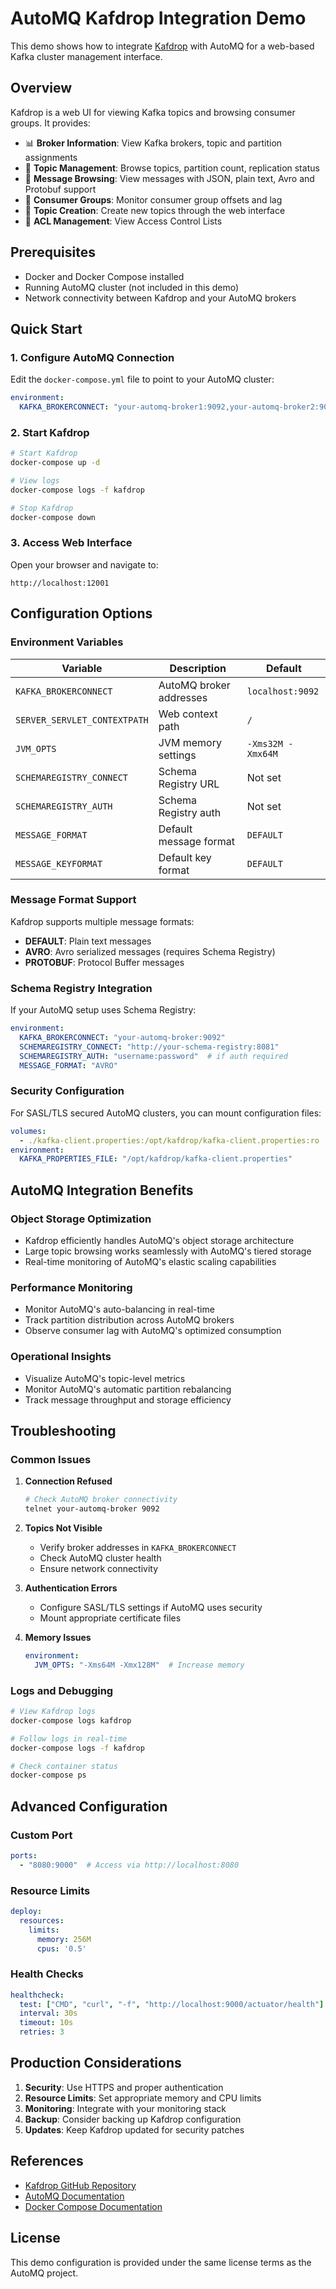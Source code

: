# AutoMQ Kafdrop Integration Demo

This demo shows how to integrate [Kafdrop](https://github.com/obsidiandynamics/kafdrop) with AutoMQ for a web-based Kafka cluster management interface.

## Overview

Kafdrop is a web UI for viewing Kafka topics and browsing consumer groups. It provides:

- 📊 **Broker Information**: View Kafka brokers, topic and partition assignments
- 📝 **Topic Management**: Browse topics, partition count, replication status
- 💬 **Message Browsing**: View messages with JSON, plain text, Avro and Protobuf support
- 👥 **Consumer Groups**: Monitor consumer group offsets and lag
- 🔧 **Topic Creation**: Create new topics through the web interface
- 🔐 **ACL Management**: View Access Control Lists

## Prerequisites

- Docker and Docker Compose installed
- Running AutoMQ cluster (not included in this demo)
- Network connectivity between Kafdrop and your AutoMQ brokers

## Quick Start

### 1. Configure AutoMQ Connection

Edit the `docker-compose.yml` file to point to your AutoMQ cluster:

```yaml
environment:
  KAFKA_BROKERCONNECT: "your-automq-broker1:9092,your-automq-broker2:9092"
```

### 2. Start Kafdrop

```bash
# Start Kafdrop
docker-compose up -d

# View logs
docker-compose logs -f kafdrop

# Stop Kafdrop
docker-compose down
```

### 3. Access Web Interface

Open your browser and navigate to:
```
http://localhost:12001
```

## Configuration Options

### Environment Variables

| Variable | Description | Default |
|----------|-------------|---------|
| `KAFKA_BROKERCONNECT` | AutoMQ broker addresses | `localhost:9092` |
| `SERVER_SERVLET_CONTEXTPATH` | Web context path | `/` |
| `JVM_OPTS` | JVM memory settings | `-Xms32M -Xmx64M` |
| `SCHEMAREGISTRY_CONNECT` | Schema Registry URL | Not set |
| `SCHEMAREGISTRY_AUTH` | Schema Registry auth | Not set |
| `MESSAGE_FORMAT` | Default message format | `DEFAULT` |
| `MESSAGE_KEYFORMAT` | Default key format | `DEFAULT` |

### Message Format Support

Kafdrop supports multiple message formats:
- **DEFAULT**: Plain text messages
- **AVRO**: Avro serialized messages (requires Schema Registry)
- **PROTOBUF**: Protocol Buffer messages

### Schema Registry Integration

If your AutoMQ setup uses Schema Registry:

```yaml
environment:
  KAFKA_BROKERCONNECT: "your-automq-broker:9092"
  SCHEMAREGISTRY_CONNECT: "http://your-schema-registry:8081"
  SCHEMAREGISTRY_AUTH: "username:password"  # if auth required
  MESSAGE_FORMAT: "AVRO"
```

### Security Configuration

For SASL/TLS secured AutoMQ clusters, you can mount configuration files:

```yaml
volumes:
  - ./kafka-client.properties:/opt/kafdrop/kafka-client.properties:ro
environment:
  KAFKA_PROPERTIES_FILE: "/opt/kafdrop/kafka-client.properties"
```

## AutoMQ Integration Benefits

### Object Storage Optimization
- Kafdrop efficiently handles AutoMQ's object storage architecture
- Large topic browsing works seamlessly with AutoMQ's tiered storage
- Real-time monitoring of AutoMQ's elastic scaling capabilities

### Performance Monitoring
- Monitor AutoMQ's auto-balancing in real-time
- Track partition distribution across AutoMQ brokers
- Observe consumer lag with AutoMQ's optimized consumption

### Operational Insights
- Visualize AutoMQ's topic-level metrics
- Monitor AutoMQ's automatic partition rebalancing
- Track message throughput and storage efficiency

## Troubleshooting

### Common Issues

1. **Connection Refused**
   ```bash
   # Check AutoMQ broker connectivity
   telnet your-automq-broker 9092
   ```

2. **Topics Not Visible**
   - Verify broker addresses in `KAFKA_BROKERCONNECT`
   - Check AutoMQ cluster health
   - Ensure network connectivity

3. **Authentication Errors**
   - Configure SASL/TLS settings if AutoMQ uses security
   - Mount appropriate certificate files

4. **Memory Issues**
   ```yaml
   environment:
     JVM_OPTS: "-Xms64M -Xmx128M"  # Increase memory
   ```

### Logs and Debugging

```bash
# View Kafdrop logs
docker-compose logs kafdrop

# Follow logs in real-time
docker-compose logs -f kafdrop

# Check container status
docker-compose ps
```

## Advanced Configuration

### Custom Port

```yaml
ports:
  - "8080:9000"  # Access via http://localhost:8080
```

### Resource Limits

```yaml
deploy:
  resources:
    limits:
      memory: 256M
      cpus: '0.5'
```

### Health Checks

```yaml
healthcheck:
  test: ["CMD", "curl", "-f", "http://localhost:9000/actuator/health"]
  interval: 30s
  timeout: 10s
  retries: 3
```

## Production Considerations

1. **Security**: Use HTTPS and proper authentication
2. **Resource Limits**: Set appropriate memory and CPU limits
3. **Monitoring**: Integrate with your monitoring stack
4. **Backup**: Consider backing up Kafdrop configuration
5. **Updates**: Keep Kafdrop updated for security patches

## References

- [Kafdrop GitHub Repository](https://github.com/obsidiandynamics/kafdrop)
- [AutoMQ Documentation](https://www.automq.com/docs)
- [Docker Compose Documentation](https://docs.docker.com/compose/)

## License

This demo configuration is provided under the same license terms as the AutoMQ project.
